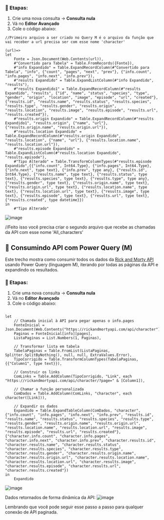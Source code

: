 
### 📌 Etapas:
1. Crie uma nova consulta → **Consulta nula**
2. Vá no **Editor Avançado**
3. Cole o código abaixo:
   
```
//Primeiro arquivo a ser criado no Query M é o arquivo da função que vai receber a url precisa ser com esse nome 'character' 

(url)=>
let
    Fonte = Json.Document(Web.Contents(url)),
    #"Convertido para Tabela" = Table.FromRecords({Fonte}),
    #"info Expandido" = Table.ExpandRecordColumn(#"Convertido para Tabela", "info", {"count", "pages", "next", "prev"}, {"info.count", "info.pages", "info.next", "info.prev"}),
    #"results Expandido" = Table.ExpandListColumn(#"info Expandido", "results"),
    #"results Expandido1" = Table.ExpandRecordColumn(#"results Expandido", "results", {"id", "name", "status", "species", "type", "gender", "origin", "location", "image", "episode", "url", "created"}, {"results.id", "results.name", "results.status", "results.species", "results.type", "results.gender", "results.origin", "results.location", "results.image", "results.episode", "results.url", "results.created"}),
    #"results.origin Expandido" = Table.ExpandRecordColumn(#"results Expandido1", "results.origin", {"name", "url"}, {"results.origin.name", "results.origin.url"}),
    #"results.location Expandido" = Table.ExpandRecordColumn(#"results.origin Expandido", "results.location", {"name", "url"}, {"results.location.name", "results.location.url"}),
    #"results.episode Expandido" = Table.ExpandListColumn(#"results.location Expandido", "results.episode"),
    #"Tipo Alterado" = Table.TransformColumnTypes(#"results.episode Expandido",{{"info.count", Int64.Type}, {"info.pages", Int64.Type}, {"info.next", type text}, {"info.prev", type any}, {"results.id", Int64.Type}, {"results.name", type text}, {"results.status", type text}, {"results.species", type text}, {"results.type", type any}, {"results.gender", type text}, {"results.origin.name", type text}, {"results.origin.url", type text}, {"results.location.name", type text}, {"results.location.url", type text}, {"results.image", type text}, {"results.episode", type text}, {"results.url", type text}, {"results.created", type datetime}})
in
    #"Tipo Alterado"
```

![image](https://github.com/user-attachments/assets/763bb602-ca2f-4305-ac4a-cd239fa5e924)


//Feito isso você precisa criar o segundo arquivo que recebe as chamadas da API com esse nome 'All_characters'

## 🔄 Consumindo API com Power Query (M)

Este trecho mostra como consumir todos os dados da [Rick and Morty API](https://rickandmortyapi.com/) usando Power Query (linguagem M), iterando por todas as páginas da API e expandindo os resultados.

### 📌 Etapas:
1. Crie uma nova consulta → **Consulta nula**
2. Vá no **Editor Avançado**
3. Cole o código abaixo:

```

let
    // Chamada inicial à API para pegar apenas o info.pages
    FonteInicial = Json.Document(Web.Contents("https://rickandmortyapi.com/api/character")),
    Paginas = FonteInicial[info][pages],
    ListaPaginas = List.Numbers(1, Paginas),
    
    // Transformar lista em tabela
    TabelaPaginas = Table.FromList(ListaPaginas, Splitter.SplitByNothing(), null, null, ExtraValues.Error),
    TipoCorrigido = Table.TransformColumnTypes(TabelaPaginas,{{"Column1", type text}}),
    
    // Construir os links
    ComLinks = Table.AddColumn(TipoCorrigido, "Link", each "https://rickandmortyapi.com/api/character/?page=" & [Column1]),
    
    // Chamar a função personalizada
    ComDados = Table.AddColumn(ComLinks, "character", each character([Link])),
    
    // Expandir os dados
    Expandido = Table.ExpandTableColumn(ComDados, "character", {"info.count", "info.pages", "info.next", "info.prev", "results.id", "results.name", "results.status", "results.species", "results.type", "results.gender", "results.origin.name", "results.origin.url", "results.location.name", "results.location.url", "results.image", "results.episode", "results.url", "results.created"}, {"character.info.count", "character.info.pages", "character.info.next", "character.info.prev", "character.results.id", "character.results.name", "character.results.status", "character.results.species", "character.results.type", "character.results.gender", "character.results.origin.name", "character.results.origin.url", "character.results.location.name", "character.results.location.url", "character.results.image", "character.results.episode", "character.results.url", "character.results.created"})
in
    Expandido
```
    
![image](https://github.com/user-attachments/assets/e5cede0e-095f-4d89-b9fd-de21cc983bd8)

Dados retornados de forma dinâmica da API:
![image](https://github.com/user-attachments/assets/88338c2d-482b-4921-94a8-3ead55211ee3)

Lembrando que você pode seguir esse passo a passo para qualquer conexão de API paginada.
